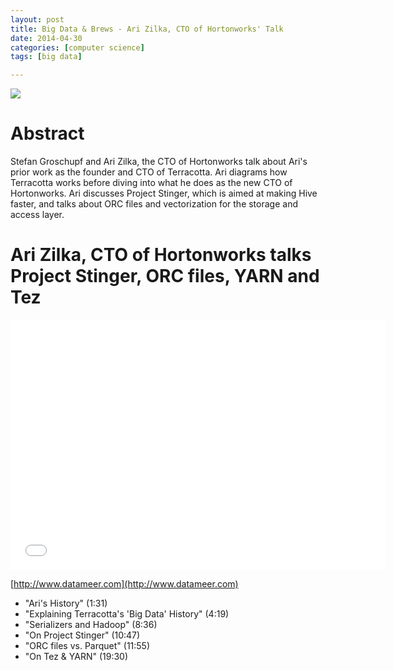 ```yaml
---
layout: post
title: Big Data & Brews - Ari Zilka, CTO of Hortonworks' Talk
date: 2014-04-30
categories: [computer science]
tags: [big data]

---
```


[![](http://sungsoo.github.com/images/stinger-project.png)](http://sungsoo.github.com/images/stinger-project.png)

# Abstract

Stefan Groschupf and Ari Zilka, the CTO of Hortonworks talk about Ari's prior work as the founder and CTO of Terracotta. Ari diagrams how Terracotta works before diving into what he does as the new CTO of Hortonworks. Ari discusses Project Stinger, which is aimed at making Hive faster, and talks about ORC files and vectorization for the storage and access layer.

# Ari Zilka, CTO of Hortonworks talks Project Stinger, ORC files, YARN and Tez

<iframe width="600" height="400" src="//www.youtube.com/embed/82k873T_51A" frameborder="0" allowfullscreen></iframe>

[http://www.datameer.com](http://www.datameer.com)

* "Ari's History" (1:31)
* "Explaining Terracotta's 'Big Data' History" (4:19)
* "Serializers and Hadoop" (8:36)
* "On Project Stinger" (10:47)
* "ORC files vs. Parquet" (11:55)
* "On Tez & YARN" (19:30)

